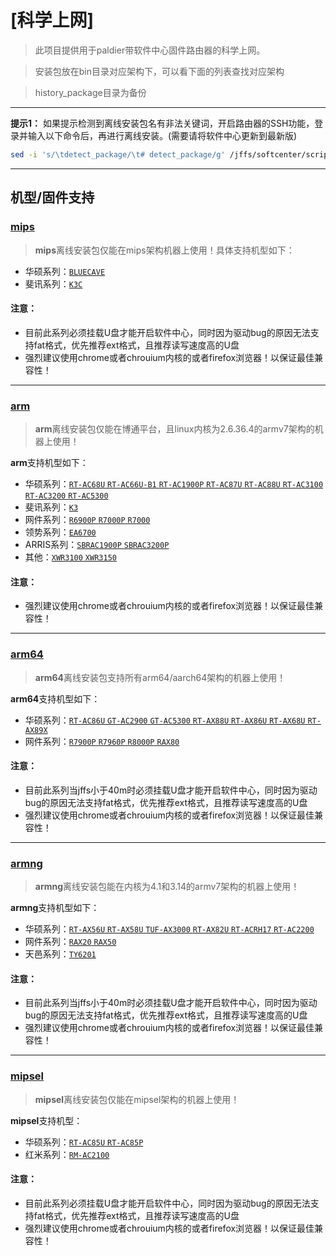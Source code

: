 # [科学上网]

> 此项目提供用于paldier带软件中心固件路由器的科学上网。

> 安装包放在bin目录对应架构下，可以看下面的列表查找对应架构

> history_package目录为备份

---

**提示1：** 如果提示检测到离线安装包名有非法关键词，开启路由器的SSH功能，登录并输入以下命令后，再进行离线安装。(需要请将软件中心更新到最新版)

```bash
sed -i 's/\tdetect_package/\t# detect_package/g' /jffs/softcenter/scripts/ks_tar_install.sh
```

---

## 机型/固件支持

### [mips](https://github.com/zusterben/plan_d/tree/master/bin/mips)

> **mips**离线安装包仅能在mips架构机器上使用！具体支持机型如下：

* 华硕系列：[`BLUECAVE`](https://github.com/zusterben/plan_d/tree/master/bin/mips)
* 斐讯系列：[`K3C`](https://github.com/zusterben/plan_d/tree/master/bin/mips)

#### 注意：

* 目前此系列必须挂载U盘才能开启软件中心，同时因为驱动bug的原因无法支持fat格式，优先推荐ext格式，且推荐读写速度高的U盘
* 强烈建议使用chrome或者chrouium内核的或者firefox浏览器！以保证最佳兼容性！

---

### [arm](https://github.com/zusterben/plan_d/tree/master/bin/arm)

> **arm**离线安装包仅能在博通平台，且linux内核为2.6.36.4的armv7架构的机器上使用！

**arm**支持机型如下：

* 华硕系列：[`RT-AC68U` `RT-AC66U-B1` `RT-AC1900P` `RT-AC87U` `RT-AC88U` `RT-AC3100` `RT-AC3200` `RT-AC5300`](https://github.com/zusterben/plan_d/tree/master/bin/arm)
* 斐讯系列：[`K3`](https://github.com/zusterben/plan_d/tree/master/bin/arm)
* 网件系列：[`R6900P` `R7000P` `R7000`](https://github.com/zusterben/plan_d/tree/master/bin/arm)
* 领势系列：[`EA6700`](https://github.com/zusterben/plan_d/tree/master/bin/arm)
* ARRIS系列：[`SBRAC1900P` `SBRAC3200P`](https://github.com/zusterben/plan_d/tree/master/bin/arm)
* 其他：[`XWR3100` `XWR3150`](https://github.com/zusterben/plan_d/tree/master/bin/arm)

#### 注意：

* 强烈建议使用chrome或者chrouium内核的或者firefox浏览器！以保证最佳兼容性！

---

### [arm64](https://github.com/zusterben/plan_d/tree/master/bin/arm64)

> **arm64**离线安装包支持所有arm64/aarch64架构的机器上使用！

**arm64**支持机型如下：

* 华硕系列：[`RT-AC86U` `GT-AC2900` `GT-AC5300` `RT-AX88U` `RT-AX86U` `RT-AX68U` `RT-AX89X`](https://github.com/zusterben/plan_d/tree/master/bin/arm64)
* 网件系列：[`R7900P` `R7960P` `R8000P` `RAX80`](https://github.com/zusterben/plan_d/tree/master/bin/arm64)

#### 注意：

* 目前此系列当jffs小于40m时必须挂载U盘才能开启软件中心，同时因为驱动bug的原因无法支持fat格式，优先推荐ext格式，且推荐读写速度高的U盘
* 强烈建议使用chrome或者chrouium内核的或者firefox浏览器！以保证最佳兼容性！

---

### [armng](https://github.com/zusterben/plan_d/tree/master/bin/armng)

> **armng**离线安装包能在内核为4.1和3.14的armv7架构的机器上使用！

**armng**支持机型如下：

* 华硕系列：[`RT-AX56U` `RT-AX58U` `TUF-AX3000` `RT-AX82U` `RT-ACRH17` `RT-AC2200`](https://github.com/zusterben/plan_d/tree/master/bin/armng)
* 网件系列：[`RAX20` `RAX50`](https://github.com/zusterben/plan_d/tree/master/bin/armng)
* 天邑系列：[`TY6201`](https://github.com/zusterben/plan_d/tree/master/bin/armng)

#### 注意：

* 目前此系列当jffs小于40m时必须挂载U盘才能开启软件中心，同时因为驱动bug的原因无法支持fat格式，优先推荐ext格式，且推荐读写速度高的U盘
* 强烈建议使用chrome或者chrouium内核的或者firefox浏览器！以保证最佳兼容性！

---

### [mipsel](https://github.com/zusterben/plan_d/tree/master/bin/mipsel)

> **mipsel**离线安装包仅能在mipsel架构的机器上使用！

**mipsel**支持机型：

* 华硕系列：[`RT-AC85U` `RT-AC85P`](https://github.com/zusterben/plan_d/tree/master/bin/mipsel)
* 红米系列：[`RM-AC2100`](https://github.com/zusterben/plan_d/tree/master/bin/mipsel)

#### 注意：

* 目前此系列必须挂载U盘才能开启软件中心，同时因为驱动bug的原因无法支持fat格式，优先推荐ext格式，且推荐读写速度高的U盘
* 强烈建议使用chrome或者chrouium内核的或者firefox浏览器！以保证最佳兼容性！
  

